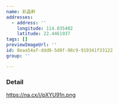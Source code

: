 ```yaml
---
name: 彩晶軒
addresses:
  - address: ''
    longitude: 114.035402
    latitude: 22.4461937
tags: []
previewImageUrl: ''
id: 8eaa54af-ddd0-5d8f-98c9-919341f33122
group: ''

---
```

### Detail
https://na.cx/i/pXYU91n.png

